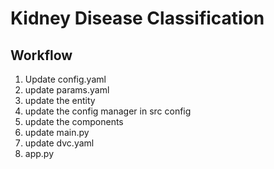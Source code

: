# Kidney Disease Classification

## Workflow

1. Update config.yaml
2. update params.yaml
3. update the entity
4. update the config manager in src config
5. update the components
6. update main.py
7. update dvc.yaml
8. app.py
